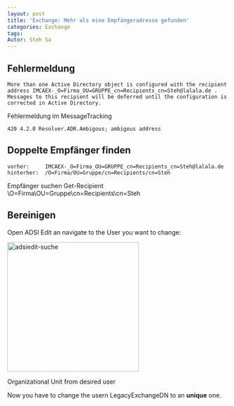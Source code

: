 ```yaml
---
layout: post
title: 'Exchange: Mehr als eine Empfängeradresse gefunden'
categories: Exchange
tags: 
Autor: Steh Sa
---
```

## Fehlermeldung

    More than one Active Directory object is configured with the recipient address IMCAEX-_O=Firma_OU=GRUPPE_cn=Recipients_cn=Steh@lalala.de . 
    Messages to this recipient will be deferred until the configuration is corrected in Active Directory.
    
Fehlermeldung im MessageTracking

    420 4.2.0 Resolver.ADR.Ambigous; ambigous address

## Doppelte Empfänger finden
    vorher:     IMCAEX-_O=Firma_OU=GRUPPE_cn=Recipients_cn=Steh@lalala.de 
    hinterher:  /O=Firma/OU=Gruppe/cn=Recipients/cn=Steh

Empfänger suchen
    Get-Recipient \O=Firma\OU=Gruppe\cn=Recipients\cn=Steh

## Bereinigen
Open ADSI Edit an navigate to the User you want to change:

<a href="http://steh-blog.de/wp-content/uploads/2013/08/adsiedit-suche.png"><img src="http://steh-blog.de/wp-content/uploads/2013/08/adsiedit-suche-300x295.png" alt="adsiedit-suche" width="300" height="295" class="alignnone size-medium wp-image-846" /></a>

Organizational Unit from desired user

Now you have to change the usern LegacyExchangeDN to an <strong>unique</strong> one.
